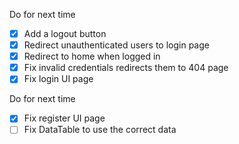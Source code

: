 Do for next time

- [x] Add a logout button
- [x] Redirect unauthenticated users to login page
- [x] Redirect to home when logged in
- [x] Fix invalid credentials redirects them to 404 page
- [x] Fix login UI page

Do for next time

- [x] Fix register UI page
- [ ] Fix DataTable to use the correct data
